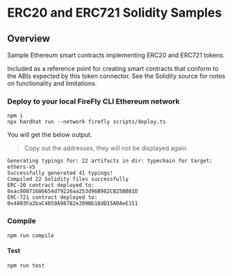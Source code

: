 # ERC20 and ERC721 Solidity Samples

## Overview

Sample Ethereum smart contracts implementing ERC20 and ERC721 tokens.

Included as a reference point for creating smart contracts that conform
to the ABIs expected by this token connector. See the Solidity source for
notes on functionality and limitations.

### Deploy to your local FireFly CLI Ethereum network

```
npm i
npx hardhat run --network firefly scripts/deploy.ts
```

You will get the below output.

> Copy out the addresses, they will not be displayed again

```
Generating typings for: 22 artifacts in dir: typechain for target: ethers-v5
Successfully generated 41 typings!
Compiled 22 Solidity files successfully
ERC-20 contract deployed to: 0xac80871686654d79226aa253d96B982CB25BB01D
ERC-721 contract deployed to: 0x4803Fa2baC4059A98782e209Bb18dD15A0AeE151
```

### Compile

```shell
npm run compile
```

#### Test

```shell
npm run test
```
